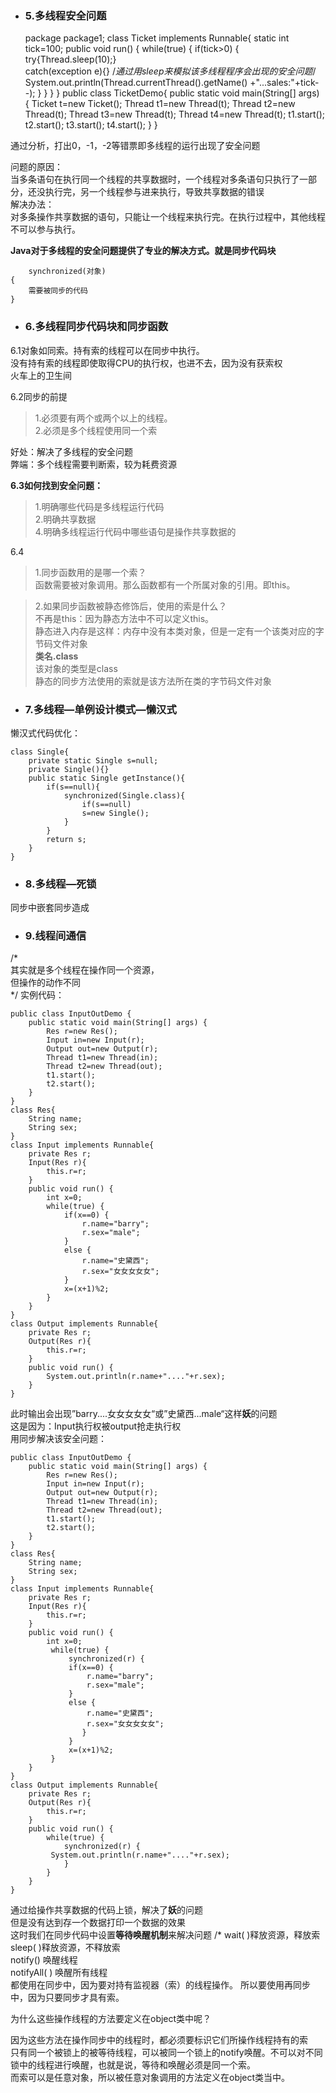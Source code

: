 - ### 5.多线程安全问题  


    package package1;
    class Ticket implements Runnable{
	       static int tick=100;
	        public void run() {
		    while(true) {
			    if(tick>0)
			    {
				   try{Thread.sleep(10);}  
				  catch(exception e){}
				 /*通过用sleep来模拟该多线程程序会出现的安全问题*/
				 System.out.println(Thread.currentThread().getName()
						    +"...sales:"+tick--);
			    }
		    }
	    }
    }
    public class TicketDemo{
	    public static void main(String[] args) {
		    Ticket t=new Ticket();
		    Thread t1=new Thread(t);
		    Thread t2=new Thread(t);
		    Thread t3=new Thread(t);
	    	Thread t4=new Thread(t);
		    t1.start();
		    t2.start();
	    	t3.start();
		    t4.start();
	    }
    }
    
通过分析，打出0，-1，-2等错票即多线程的运行出现了安全问题  

问题的原因：  
当多条语句在执行同一个线程的共享数据时，一个线程对多条语句只执行了一部分，还没执行完，另一个线程参与进来执行，导致共享数据的错误  
解决办法：  
对多条操作共享数据的语句，只能让一个线程来执行完。在执行过程中，其他线程不可以参与执行。  

**Java对于多线程的安全问题提供了专业的解决方式。就是同步代码块**  
        
        synchronized(对象)
    {  
        需要被同步的代码  
    }
    
- ### 6.多线程同步代码块和同步函数      
6.1对象如同索。持有索的线程可以在同步中执行。  
没有持有索的线程即使取得CPU的执行权，也进不去，因为没有获索权    
火车上的卫生间   

6.2同步的前提  
>1.必须要有两个或两个以上的线程。  
2.必须是多个线程使用同一个索  

好处：解决了多线程的安全问题  
弊端：多个线程需要判断索，较为耗费资源  

**6.3如何找到安全问题：**  
>1.明确哪些代码是多线程运行代码  
2.明确共享数据  
4.明确多线程运行代码中哪些语句是操作共享数据的

6.4  
>1.同步函数用的是哪一个索？  
函数需要被对象调用。那么函数都有一个所属对象的引用。即this。

>2.如果同步函数被静态修饰后，使用的索是什么？   
不再是this：因为静态方法中不可以定义this。  
静态进入内存是这样：内存中没有本类对象，但是一定有一个该类对应的字节码文件对象  
**类名.class**  
该对象的类型是class  
静态的同步方法使用的索就是该方法所在类的字节码文件对象

- ### 7.多线程—单例设计模式—懒汉式
懒汉式代码优化：  
    
    class Single{
        private static Single s=null;
        private Single(){}
        public static Single getInstance(){
            if(s==null){
                synchronized(Single.class){
                    if(s==null)
                    s=new Single();
                }
            }
            return s;
        }
    }
- ### 8.多线程—死锁  
同步中嵌套同步造成
- ### 9.线程间通信
/*  
其实就是多个线程在操作同一个资源，  
但操作的动作不同  
*/
实例代码：
  
    public class InputOutDemo {
	    public static void main(String[] args) {
		    Res r=new Res();
		    Input in=new Input(r);
		    Output out=new Output(r);
		    Thread t1=new Thread(in);
	    	Thread t2=new Thread(out);
		    t1.start();
		    t2.start();
	    }
    }
    class Res{
	    String name;
	    String sex;
    }
    class Input implements Runnable{
	    private Res r;
	    Input(Res r){
		    this.r=r;
	    }
	    public void run() {
		    int x=0;
		    while(true) {
			    if(x==0) {
				    r.name="barry";
				    r.sex="male";
			    }
			    else {
				    r.name="史黛西";
				    r.sex="女女女女女";
			    }
			    x=(x+1)%2;
		    }
	    }
    }
    class Output implements Runnable{
	    private Res r;
	    Output(Res r){
		    this.r=r;
	    }
	    public void run() {
		    System.out.println(r.name+"...."+r.sex);
	    }
    }

此时输出会出现”barry....女女女女女“或”史黛西...male“这样**妖**的问题  
这是因为：Input执行权被output抢走执行权  
用同步解决该安全问题：  

    public class InputOutDemo {
    	public static void main(String[] args) {
    		Res r=new Res();
    		Input in=new Input(r);
    		Output out=new Output(r);
    		Thread t1=new Thread(in);
    		Thread t2=new Thread(out);
    		t1.start();
    		t2.start();
    	}
    }
    class Res{
    	String name;
    	String sex;
    }
    class Input implements Runnable{
    	private Res r;
    	Input(Res r){
    		this.r=r;
    	}
    	public void run() {
    		int x=0;
    		 while(true) {
    			 synchronized(r) {
    			 if(x==0) {
    				 r.name="barry";
    				 r.sex="male";
    			 }
    			 else {
    				 r.name="史黛西";
    				 r.sex="女女女女女";
    			 	}
    			 }
    			 x=(x+1)%2;
    		 }
    	}
    }
    class Output implements Runnable{
    	private Res r;
    	Output(Res r){
    		this.r=r;
    	}
    	public void run() {
    		while(true) {
    			synchronized(r) {
    		 System.out.println(r.name+"...."+r.sex);
    			}
    		}
    	}
    }  
  
通过给操作共享数据的代码上锁，解决了**妖**的问题   
但是没有达到存一个数据打印一个数据的效果  
这时我们在同步代码中设置**等待唤醒机制**来解决问题
/*
wait( )释放资源，释放索  
sleep( )释放资源，不释放索  
notify() 唤醒线程   
notifyAll( ) 唤醒所有线程  
都使用在同步中，因为要对持有监视器（索）的线程操作。
所以要使用再同步中，因为只要同步才具有索。  

为什么这些操作线程的方法要定义在object类中呢？  

因为这些方法在操作同步中的线程时，都必须要标识它们所操作线程持有的索  
只有同一个被锁上的被等待线程，可以被同一个锁上的notify唤醒。不可以对不同锁中的线程进行唤醒，也就是说，等待和唤醒必须是同一个索。  
而索可以是任意对象，所以被任意对象调用的方法定义在object类当中。

























    
            


                                                                                                                                                                                                                                                                                                                                                                    















   




















